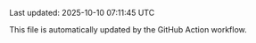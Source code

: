 Last updated: 2025-10-10 07:11:45 UTC

This file is automatically updated by the GitHub Action workflow.

